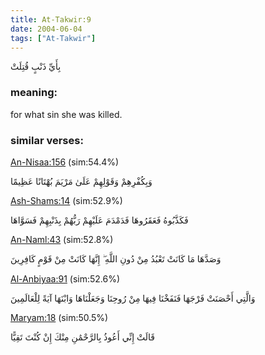 ```yaml
---
title: At-Takwir:9
date: 2004-06-04
tags: ["At-Takwir"]
---
```

بِأَيِّ ذَنْبٍ قُتِلَتْ
### meaning: 
for what sin she was killed.
### similar verses: 

[An-Nisaa:156](/4/156) (sim:54.4%)

وَبِكُفْرِهِمْ وَقَوْلِهِمْ عَلَىٰ مَرْيَمَ بُهْتَانًا عَظِيمًا

[Ash-Shams:14](/91/14) (sim:52.9%)

فَكَذَّبُوهُ فَعَقَرُوهَا فَدَمْدَمَ عَلَيْهِمْ رَبُّهُمْ بِذَنْبِهِمْ فَسَوَّاهَا

[An-Naml:43](/27/43) (sim:52.8%)

وَصَدَّهَا مَا كَانَتْ تَعْبُدُ مِنْ دُونِ اللَّهِ ۖ إِنَّهَا كَانَتْ مِنْ قَوْمٍ كَافِرِينَ

[Al-Anbiyaa:91](/21/91) (sim:52.6%)

وَالَّتِي أَحْصَنَتْ فَرْجَهَا فَنَفَخْنَا فِيهَا مِنْ رُوحِنَا وَجَعَلْنَاهَا وَابْنَهَا آيَةً لِلْعَالَمِينَ

[Maryam:18](/19/18) (sim:50.5%)

قَالَتْ إِنِّي أَعُوذُ بِالرَّحْمَٰنِ مِنْكَ إِنْ كُنْتَ تَقِيًّا

